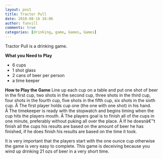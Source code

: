 ```yaml
---
layout: post
title: Tractor Pull
date: 2010-08-16 16:06
author: funvill
comments: true
categories: [drinking, game, Games, Games]
---
```

Tractor Pull is a drinking game.

<strong>What you Need to Play</strong>
<ul>
	<li>6 cups</li>
	<li>1 shot glass</li>
	<li>2 cans of beer per person</li>
	<li>a time keeper</li>
</ul>
<strong>How to Play the Game</strong>
Line up each cup on a table and put one shot of beer in the first cup, two shots in the second cup, three shots in the third cup, four shots in the fourth cup, five shots in the fifth cup, six shots in the sixth cup. Â The first player holds cup one (the one with one shot) in his hand. Â The timekeeper is ready with the stopwatch and begins timing when the cup hits the players mouth. Â The players goal is to finish all of the cups in one minute, preferably without puking all over the place. Â If he doesnâ€™t finish all the cups his results are based on the amount of beer he has finished, if he does finish his results are based on the time it took.

It is very important that the players start with the one ounce cup otherwise the game is very easy to complete. This game is deceiving because you wind up drinking 21 ozs of beer in a very short time.
